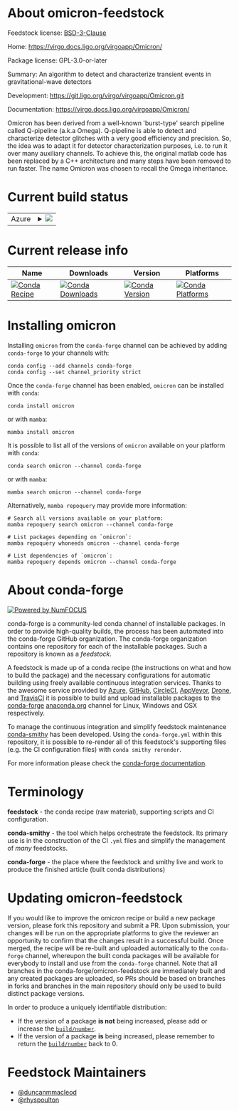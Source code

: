 About omicron-feedstock
=======================

Feedstock license: [BSD-3-Clause](https://github.com/conda-forge/omicron-feedstock/blob/main/LICENSE.txt)

Home: https://virgo.docs.ligo.org/virgoapp/Omicron/

Package license: GPL-3.0-or-later

Summary: An algorithm to detect and characterize transient events in gravitational-wave detectors

Development: https://git.ligo.org/virgo/virgoapp/Omicron.git

Documentation: https://virgo.docs.ligo.org/virgoapp/Omicron/

Omicron has been derived from a well-known 'burst-type' search pipeline
called Q-pipeline (a.k.a Omega).  Q-pipeline is able to detect and
characterize detector glitches with a very good efficiency and precision.
So, the idea was to adapt it for detector characterization purposes,
i.e. to run it over many auxiliary channels.  To achieve this, the
original matlab code has been replaced by a C++ architecture and many
steps have been removed to run faster.  The name Omicron was chosen to
recall the Omega inheritance.


Current build status
====================


<table>
    
  <tr>
    <td>Azure</td>
    <td>
      <details>
        <summary>
          <a href="https://dev.azure.com/conda-forge/feedstock-builds/_build/latest?definitionId=8796&branchName=main">
            <img src="https://dev.azure.com/conda-forge/feedstock-builds/_apis/build/status/omicron-feedstock?branchName=main">
          </a>
        </summary>
        <table>
          <thead><tr><th>Variant</th><th>Status</th></tr></thead>
          <tbody><tr>
              <td>linux_64_root_base6.30.4</td>
              <td>
                <a href="https://dev.azure.com/conda-forge/feedstock-builds/_build/latest?definitionId=8796&branchName=main">
                  <img src="https://dev.azure.com/conda-forge/feedstock-builds/_apis/build/status/omicron-feedstock?branchName=main&jobName=linux&configuration=linux%20linux_64_root_base6.30.4" alt="variant">
                </a>
              </td>
            </tr><tr>
              <td>linux_64_root_base6.32.0</td>
              <td>
                <a href="https://dev.azure.com/conda-forge/feedstock-builds/_build/latest?definitionId=8796&branchName=main">
                  <img src="https://dev.azure.com/conda-forge/feedstock-builds/_apis/build/status/omicron-feedstock?branchName=main&jobName=linux&configuration=linux%20linux_64_root_base6.32.0" alt="variant">
                </a>
              </td>
            </tr><tr>
              <td>linux_aarch64_root_base6.30.4</td>
              <td>
                <a href="https://dev.azure.com/conda-forge/feedstock-builds/_build/latest?definitionId=8796&branchName=main">
                  <img src="https://dev.azure.com/conda-forge/feedstock-builds/_apis/build/status/omicron-feedstock?branchName=main&jobName=linux&configuration=linux%20linux_aarch64_root_base6.30.4" alt="variant">
                </a>
              </td>
            </tr><tr>
              <td>linux_aarch64_root_base6.32.0</td>
              <td>
                <a href="https://dev.azure.com/conda-forge/feedstock-builds/_build/latest?definitionId=8796&branchName=main">
                  <img src="https://dev.azure.com/conda-forge/feedstock-builds/_apis/build/status/omicron-feedstock?branchName=main&jobName=linux&configuration=linux%20linux_aarch64_root_base6.32.0" alt="variant">
                </a>
              </td>
            </tr><tr>
              <td>osx_64_root_base6.30.4</td>
              <td>
                <a href="https://dev.azure.com/conda-forge/feedstock-builds/_build/latest?definitionId=8796&branchName=main">
                  <img src="https://dev.azure.com/conda-forge/feedstock-builds/_apis/build/status/omicron-feedstock?branchName=main&jobName=osx&configuration=osx%20osx_64_root_base6.30.4" alt="variant">
                </a>
              </td>
            </tr><tr>
              <td>osx_64_root_base6.32.0</td>
              <td>
                <a href="https://dev.azure.com/conda-forge/feedstock-builds/_build/latest?definitionId=8796&branchName=main">
                  <img src="https://dev.azure.com/conda-forge/feedstock-builds/_apis/build/status/omicron-feedstock?branchName=main&jobName=osx&configuration=osx%20osx_64_root_base6.32.0" alt="variant">
                </a>
              </td>
            </tr><tr>
              <td>osx_arm64_root_base6.30.4</td>
              <td>
                <a href="https://dev.azure.com/conda-forge/feedstock-builds/_build/latest?definitionId=8796&branchName=main">
                  <img src="https://dev.azure.com/conda-forge/feedstock-builds/_apis/build/status/omicron-feedstock?branchName=main&jobName=osx&configuration=osx%20osx_arm64_root_base6.30.4" alt="variant">
                </a>
              </td>
            </tr><tr>
              <td>osx_arm64_root_base6.32.0</td>
              <td>
                <a href="https://dev.azure.com/conda-forge/feedstock-builds/_build/latest?definitionId=8796&branchName=main">
                  <img src="https://dev.azure.com/conda-forge/feedstock-builds/_apis/build/status/omicron-feedstock?branchName=main&jobName=osx&configuration=osx%20osx_arm64_root_base6.32.0" alt="variant">
                </a>
              </td>
            </tr>
          </tbody>
        </table>
      </details>
    </td>
  </tr>
</table>

Current release info
====================

| Name | Downloads | Version | Platforms |
| --- | --- | --- | --- |
| [![Conda Recipe](https://img.shields.io/badge/recipe-omicron-green.svg)](https://anaconda.org/conda-forge/omicron) | [![Conda Downloads](https://img.shields.io/conda/dn/conda-forge/omicron.svg)](https://anaconda.org/conda-forge/omicron) | [![Conda Version](https://img.shields.io/conda/vn/conda-forge/omicron.svg)](https://anaconda.org/conda-forge/omicron) | [![Conda Platforms](https://img.shields.io/conda/pn/conda-forge/omicron.svg)](https://anaconda.org/conda-forge/omicron) |

Installing omicron
==================

Installing `omicron` from the `conda-forge` channel can be achieved by adding `conda-forge` to your channels with:

```
conda config --add channels conda-forge
conda config --set channel_priority strict
```

Once the `conda-forge` channel has been enabled, `omicron` can be installed with `conda`:

```
conda install omicron
```

or with `mamba`:

```
mamba install omicron
```

It is possible to list all of the versions of `omicron` available on your platform with `conda`:

```
conda search omicron --channel conda-forge
```

or with `mamba`:

```
mamba search omicron --channel conda-forge
```

Alternatively, `mamba repoquery` may provide more information:

```
# Search all versions available on your platform:
mamba repoquery search omicron --channel conda-forge

# List packages depending on `omicron`:
mamba repoquery whoneeds omicron --channel conda-forge

# List dependencies of `omicron`:
mamba repoquery depends omicron --channel conda-forge
```


About conda-forge
=================

[![Powered by
NumFOCUS](https://img.shields.io/badge/powered%20by-NumFOCUS-orange.svg?style=flat&colorA=E1523D&colorB=007D8A)](https://numfocus.org)

conda-forge is a community-led conda channel of installable packages.
In order to provide high-quality builds, the process has been automated into the
conda-forge GitHub organization. The conda-forge organization contains one repository
for each of the installable packages. Such a repository is known as a *feedstock*.

A feedstock is made up of a conda recipe (the instructions on what and how to build
the package) and the necessary configurations for automatic building using freely
available continuous integration services. Thanks to the awesome service provided by
[Azure](https://azure.microsoft.com/en-us/services/devops/), [GitHub](https://github.com/),
[CircleCI](https://circleci.com/), [AppVeyor](https://www.appveyor.com/),
[Drone](https://cloud.drone.io/welcome), and [TravisCI](https://travis-ci.com/)
it is possible to build and upload installable packages to the
[conda-forge](https://anaconda.org/conda-forge) [anaconda.org](https://anaconda.org/)
channel for Linux, Windows and OSX respectively.

To manage the continuous integration and simplify feedstock maintenance
[conda-smithy](https://github.com/conda-forge/conda-smithy) has been developed.
Using the ``conda-forge.yml`` within this repository, it is possible to re-render all of
this feedstock's supporting files (e.g. the CI configuration files) with ``conda smithy rerender``.

For more information please check the [conda-forge documentation](https://conda-forge.org/docs/).

Terminology
===========

**feedstock** - the conda recipe (raw material), supporting scripts and CI configuration.

**conda-smithy** - the tool which helps orchestrate the feedstock.
                   Its primary use is in the construction of the CI ``.yml`` files
                   and simplify the management of *many* feedstocks.

**conda-forge** - the place where the feedstock and smithy live and work to
                  produce the finished article (built conda distributions)


Updating omicron-feedstock
==========================

If you would like to improve the omicron recipe or build a new
package version, please fork this repository and submit a PR. Upon submission,
your changes will be run on the appropriate platforms to give the reviewer an
opportunity to confirm that the changes result in a successful build. Once
merged, the recipe will be re-built and uploaded automatically to the
`conda-forge` channel, whereupon the built conda packages will be available for
everybody to install and use from the `conda-forge` channel.
Note that all branches in the conda-forge/omicron-feedstock are
immediately built and any created packages are uploaded, so PRs should be based
on branches in forks and branches in the main repository should only be used to
build distinct package versions.

In order to produce a uniquely identifiable distribution:
 * If the version of a package **is not** being increased, please add or increase
   the [``build/number``](https://docs.conda.io/projects/conda-build/en/latest/resources/define-metadata.html#build-number-and-string).
 * If the version of a package **is** being increased, please remember to return
   the [``build/number``](https://docs.conda.io/projects/conda-build/en/latest/resources/define-metadata.html#build-number-and-string)
   back to 0.

Feedstock Maintainers
=====================

* [@duncanmmacleod](https://github.com/duncanmmacleod/)
* [@rhyspoulton](https://github.com/rhyspoulton/)

